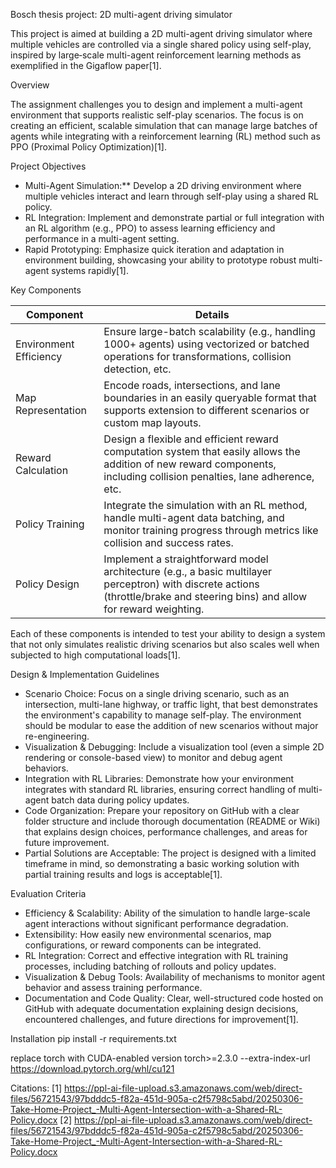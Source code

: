 Bosch thesis project: 2D multi-agent driving simulator

This project is aimed at building a 2D multi-agent driving simulator where multiple vehicles are controlled via a single shared policy using self-play, inspired by large‐scale multi-agent reinforcement learning methods as exemplified in the Gigaflow paper[1]. 

Overview

The assignment challenges you to design and implement a multi-agent environment that supports realistic self-play scenarios. The focus is on creating an efficient, scalable simulation that can manage large batches of agents while integrating with a reinforcement learning (RL) method such as PPO (Proximal Policy Optimization)[1].

Project Objectives

- Multi-Agent Simulation:** Develop a 2D driving environment where multiple vehicles interact and learn through self-play using a shared RL policy.
- RL Integration: Implement and demonstrate partial or full integration with an RL algorithm (e.g., PPO) to assess learning efficiency and performance in a multi-agent setting.
- Rapid Prototyping: Emphasize quick iteration and adaptation in environment building, showcasing your ability to prototype robust multi-agent systems rapidly[1].

Key Components

| Component                 | Details                                                                                                                                                                 |
|---------------------------|-------------------------------------------------------------------------------------------------------------------------------------------------------------------------|
| Environment Efficiency  | Ensure large-batch scalability (e.g., handling 1000+ agents) using vectorized or batched operations for transformations, collision detection, etc.                    |
| Map Representation      | Encode roads, intersections, and lane boundaries in an easily queryable format that supports extension to different scenarios or custom map layouts.                     |
| Reward Calculation      | Design a flexible and efficient reward computation system that easily allows the addition of new reward components, including collision penalties, lane adherence, etc. |
| Policy Training         | Integrate the simulation with an RL method, handle multi-agent data batching, and monitor training progress through metrics like collision and success rates.            |
| Policy Design           | Implement a straightforward model architecture (e.g., a basic multilayer perceptron) with discrete actions (throttle/brake and steering bins) and allow for reward weighting. |

Each of these components is intended to test your ability to design a system that not only simulates realistic driving scenarios but also scales well when subjected to high computational loads[1].

Design & Implementation Guidelines

- Scenario Choice: Focus on a single driving scenario, such as an intersection, multi-lane highway, or traffic light, that best demonstrates the environment's capability to manage self-play. The environment should be modular to ease the addition of new scenarios without major re-engineering.
- Visualization & Debugging: Include a visualization tool (even a simple 2D rendering or console-based view) to monitor and debug agent behaviors.
- Integration with RL Libraries: Demonstrate how your environment integrates with standard RL libraries, ensuring correct handling of multi-agent batch data during policy updates.
- Code Organization: Prepare your repository on GitHub with a clear folder structure and include thorough documentation (README or Wiki) that explains design choices, performance challenges, and areas for future improvement.
- Partial Solutions are Acceptable: The project is designed with a limited timeframe in mind, so demonstrating a basic working solution with partial training results and logs is acceptable[1].

Evaluation Criteria

- Efficiency & Scalability: Ability of the simulation to handle large-scale agent interactions without significant performance degradation.
- Extensibility: How easily new environmental scenarios, map configurations, or reward components can be integrated.
- RL Integration: Correct and effective integration with RL training processes, including batching of rollouts and policy updates.
- Visualization & Debug Tools: Availability of mechanisms to monitor agent behavior and assess training performance.
- Documentation and Code Quality: Clear, well-structured code hosted on GitHub with adequate documentation explaining design decisions, encountered challenges, and future directions for improvement[1].
  
Installation
pip install -r requirements.txt

replace torch with CUDA-enabled version
torch>=2.3.0 --extra-index-url https://download.pytorch.org/whl/cu121


Citations:
[1] https://ppl-ai-file-upload.s3.amazonaws.com/web/direct-files/56721543/97bdddc5-f82a-451d-905a-c2f5798c5abd/20250306-Take-Home-Project_-Multi-Agent-Intersection-with-a-Shared-RL-Policy.docx
[2] https://ppl-ai-file-upload.s3.amazonaws.com/web/direct-files/56721543/97bdddc5-f82a-451d-905a-c2f5798c5abd/20250306-Take-Home-Project_-Multi-Agent-Intersection-with-a-Shared-RL-Policy.docx
